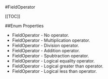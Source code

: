 #FieldOperator

[[TOC]]

##Enum Properties 

* FieldOperator -  No operator. 
* FieldOperator -  Multiplication operator. 
* FieldOperator -  Division operator. 
* FieldOperator -  Addition operator. 
* FieldOperator -  Spubtraction operator. 
* FieldOperator -  Logical equality operator. 
* FieldOperator -  Logical greater than operator. 
* FieldOperator -  Logical less than operator. 